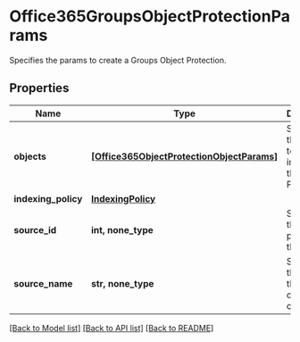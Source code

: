 # Office365GroupsObjectProtectionParams

Specifies the params to create a Groups Object Protection.

## Properties
Name | Type | Description | Notes
------------ | ------------- | ------------- | -------------
**objects** | [**[Office365ObjectProtectionObjectParams]**](Office365ObjectProtectionObjectParams.md) | Specifies the objects to be included in the Object Protection. | 
**indexing_policy** | [**IndexingPolicy**](IndexingPolicy.md) |  | [optional] 
**source_id** | **int, none_type** | Specifies the id of the parent of the objects. | [optional] [readonly] 
**source_name** | **str, none_type** | Specifies the name of the parent of the objects. | [optional] [readonly] 

[[Back to Model list]](../README.md#documentation-for-models) [[Back to API list]](../README.md#documentation-for-api-endpoints) [[Back to README]](../README.md)



